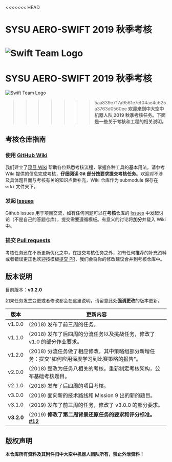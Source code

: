 <<<<<<< HEAD
# SYSU AERO-SWIFT 2019 秋季考核 
![Swift Team Logo](https://github.com/SYSU-AERO-SWIFT/tutorial_2019/blob/master/logo.jpg)  
=======
# SYSU AERO-SWIFT 2019 秋季考核

![Swift Team Logo](https://github.com/SYSU-AERO-SWIFT/tutorial_2019/blob/master/logo.jpg)
>>>>>>> 5aa839e717a9561e7ef04ae4c625a3763d0560ee
**欢迎来到中大空中机器人队 2019 秋季考核任务。下面是一些关于考核和工程的相关说明。**

## 考核仓库指南

### 使用 [GitHub Wiki](https://github.com/SYSU-AERO-SWIFT/tutorial_2019/wiki)

我们建立了[项目 Wiki](https://github.com/SYSU-AERO-SWIFT/tutorial_2019/wiki) 帮助各位熟悉考核流程，掌握各种工具的基本用法。请参考 Wiki 提供的信息完成考核，**仔细阅读 Git 部分按要求提交考核任务**。欢迎对不涉及具体题目而与考核有关的知识点做补充，Wiki 仓库作为 submodule 保存在 `wiki` 文件夹下。

### 发起 [Issues](https://github.com/SYSU-AERO-SWIFT/tutorial_2019/issues)

Github issues 用于项目交流，如有任何问题可以在**考核**仓库的 [Issues](https://github.com/SYSU-AERO-SWIFT/tutorial_2019/issues) 中发起讨论（不是自己的答题仓库），提交需要遵循模板。有意义的讨论将**加分**并载入 Wiki 中。

### 提交 [Pull requests](https://github.com/SYSU-AERO-SWIFT/tutorial_2019/pulls)

考核任务还在不断更新优化之中，在提交考核任务之外，如有任何推荐的补充资料或者错误更正也欢迎按模板[提交 PR](https://github.com/SYSU-AERO-SWIFT/tutorial_2019/pulls)，我们会将你的修改建议合并到考核仓库中。

## 版本说明

目前版本：**v3.2.0**

如果任务发生变更或者修改都会在这里说明，请留意此处**强调更改**的版本更新。

|版本|更新内容|
|---|---|
|v1.0.0|(2018) 发布了前三周的任务。|
|v1.1.0|(2018) 发布了后四周的分流任务以及挑战任务，修改了 v1.0 的部分作业要求。|
|v1.2.0|(2018) 分流任务做了相应修改，其中策略组部分新增任务：提交"如何应用深度学习到比赛策略的报告"。|
|v2.0.0|(2018) 整改为任务八相关的考核。重新制定考核架构，公布基础考核题目。|
|v2.1.0|(2018) 发布了后四周的项目考核。|
|v3.0.0|(2019) 面向新的技术路线和 Mission 9 出的新的题目。|
|v3.1.0|(2019) 发布了前三周的任务，修改了 v3.0.0 的部分要求。|
|**v3.2.0**|(2019) **修改了第二周背景还原任务的要求和评分标准。[#12](https://github.com/SYSU-AERO-SWIFT/tutorial_2019/issues/12)**|

## 版权声明

**本仓库所有资料及其附件归中大空中机器人团队所有，禁止外泄资料！**
